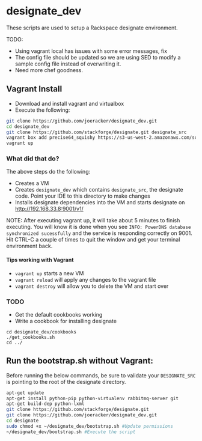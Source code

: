 designate_dev
=============

These scripts are used to setup a Rackspace designate environment. 


TODO:
* Using vagrant local has issues with some error messages, fix
* The config file should be updated so we are using SED to modify a sample config file instead of overwriting it.
* Need more chef goodness.

## Vagrant Install
* Download and install vagrant and virtualbox
* Execute the following:

``` bash
git clone https://github.com/joeracker/designate_dev.git
cd designate_dev
git clone https://github.com/stackforge/designate.git designate_src
vagrant box add precise64_squishy https://s3-us-west-2.amazonaws.com/squishy.vagrant-boxes/precise64_squishy_2013-02-09.box
vagrant up
```

### What did that do?
The above steps do the following:
* Creates a VM
* Creates `designate_dev` which contains `designate_src`, the designate code.  Point your IDE to this directory to make changes
* Installs designate dependencies into the VM and starts designate on http://192.168.33.8:9001/v1/

NOTE: After executing vagrant up, it will take about 5 minutes to finish executing. You will know it is done when you see `INFO: PowerDNS database synchronized sucessfully` and the service is responding correctly on 9001. Hit CTRL-C a couple of times to quit the window and get your terminal environment back.

#### Tips working with Vagrant
* `vagrant up` starts a new VM
* `vagrant reload` will apply any changes to the vagrant file
* `vagrant destroy` will allow you to delete the VM and start over


### TODO
* Get the default cookbooks working
* Write a cookbook for installing designate

```
cd designate_dev/cookbooks
./get_cookbooks.sh
cd ../
```

## Run the bootstrap.sh without Vagrant:
Before running the below commands, be sure to validate your `DESIGNATE_SRC` is pointing to the root of the designate directory.

``` bash
apt-get update
apt-get install python-pip python-virtualenv rabbitmq-server git
apt-get build-dep python-lxml
git clone https://github.com/stackforge/designate.git
git clone https://github.com/joeracker/designate_dev.git
cd designate
sudo chmod +x ~/designate_dev/bootstrap.sh #Update permissions
~/designate_dev/bootstrap.sh #Execute the script
```
